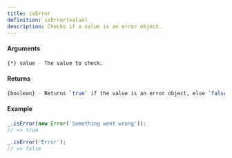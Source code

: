 ```yaml
---
title: isError
definition: isError(value)
description: Checks if a value is an error object.
---
```



#### Arguments


```bash
{*} value - The value to check.
```


#### Returns


```bash
{boolean} - Returns `true` if the value is an error object, else `false`.
```


#### Example


```ts
_.isError(new Error('Something went wrong'));
// => true

_.isError('Error');
// => false
```